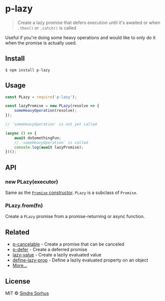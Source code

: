 # p-lazy

> Create a lazy promise that defers execution until it's awaited or when `.then()` or `.catch()` is called

Useful if you're doing some heavy operations and would like to only do it when the promise is actually used.


## Install

```
$ npm install p-lazy
```


## Usage

```js
const PLazy = require('p-lazy');

const lazyPromise = new PLazy(resolve => {
	someHeavyOperation(resolve);
});

// `someHeavyOperation` is not yet called

(async () => {
	await doSomethingFun;
	// `someHeavyOperation` is called
	console.log(await lazyPromise);
})();
```


## API

### new PLazy(executor)

Same as the [`Promise` constructor](https://developer.mozilla.org/en/docs/Web/JavaScript/Reference/Global_Objects/Promise). `PLazy` is a subclass of `Promise`.

### PLazy.from(fn)

Create a `PLazy` promise from a promise-returning or async function.


## Related

- [p-cancelable](https://github.com/sindresorhus/p-cancelable) - Create a promise that can be canceled
- [p-defer](https://github.com/sindresorhus/p-defer) - Create a deferred promise
- [lazy-value](https://github.com/sindresorhus/lazy-value) - Create a lazily evaluated value
- [define-lazy-prop](https://github.com/sindresorhus/define-lazy-prop) - Define a lazily evaluated property on an object
- [More…](https://github.com/sindresorhus/promise-fun)


## License

MIT © [Sindre Sorhus](https://sindresorhus.com)

